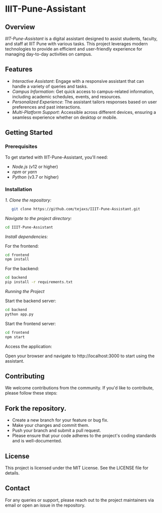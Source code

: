 
# IIIT-Pune-Assistant

## Overview

*IIIT-Pune-Assistant* is a digital assistant designed to assist students, faculty, and staff at IIIT Pune with various tasks. This project leverages modern technologies to provide an efficient and user-friendly experience for managing day-to-day activities on campus.

## Features

- *Interactive Assistant*: Engage with a responsive assistant that can handle a variety of queries and tasks.
- *Campus Information*: Get quick access to campus-related information, including academic schedules, events, and resources.
- *Personalized Experience*: The assistant tailors responses based on user preferences and past interactions.
- *Multi-Platform Support*: Accessible across different devices, ensuring a seamless experience whether on desktop or mobile.

## Getting Started

### Prerequisites

To get started with IIIT-Pune-Assistant, you'll need:

- *Node.js* (v12 or higher)
- *npm* or *yarn*
- *Python* (v3.7 or higher)

### Installation

*1. Clone the repository:*
```bash
   git clone https://github.com/tejaxs/IIIT-Pune-Assistant.git
```

*Navigate to the project directory:*

```bash
cd IIIT-Pune-Assistant
```

*Install dependencies:*

For the frontend:

```bash
cd frontend
npm install
```

For the backend:

```bash
cd backend
pip install -r requirements.txt
```

*Running the Project*

Start the backend server:

```bash
cd backend
python app.py
```

Start the frontend server:

```bash
cd frontend
npm start
```

Access the application:

Open your browser and navigate to http://localhost:3000 to start using the assistant.

## Contributing
We welcome contributions from the community. If you'd like to contribute, please follow these steps:

## Fork the repository.
- Create a new branch for your feature or bug fix.
- Make your changes and commit them.
- Push your branch and submit a pull request.
- Please ensure that your code adheres to the project's coding standards and is well-documented.

## License
This project is licensed under the MIT License. See the LICENSE file for details.

## Contact
For any queries or support, please reach out to the project maintainers via email or open an issue in the repository.
